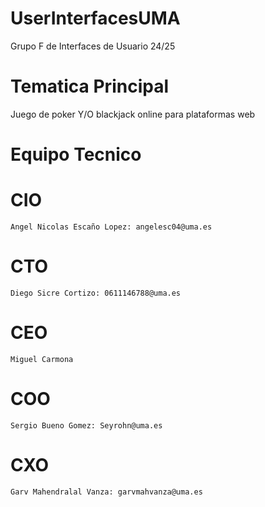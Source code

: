 # UserInterfacesUMA
Grupo F de Interfaces de Usuario 24/25
# Tematica Principal
Juego de poker Y/O blackjack online para plataformas web
# Equipo Tecnico
  # CIO
    Angel Nicolas Escaño Lopez: angelesc04@uma.es
  # CTO
    Diego Sicre Cortizo: 0611146788@uma.es
  # CEO
    Miguel Carmona
  # COO
    Sergio Bueno Gomez: Seyrohn@uma.es
  # CXO
    Garv Mahendralal Vanza: garvmahvanza@uma.es
    
